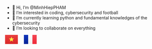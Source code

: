 - 👋 Hi, I’m @MinhHiepPHAM
- 👀 I’m interested in coding, cybersecurity and football
- 🌱 I’m currently learning python and fundamental knowledges of the cybersecurity
- 💞️ I’m looking to collaborate on everything

![VN](figures/VN2x.png)&nbsp;&nbsp;&nbsp;&nbsp; ![FR](figures/FR2x.png)


<!---
MinhHiepPHAM/MinhHiepPHAM is a ✨ special ✨ repository because its `README.md` (this file) appears on your GitHub profile.
You can click the Preview link to take a look at your changes.
--->
